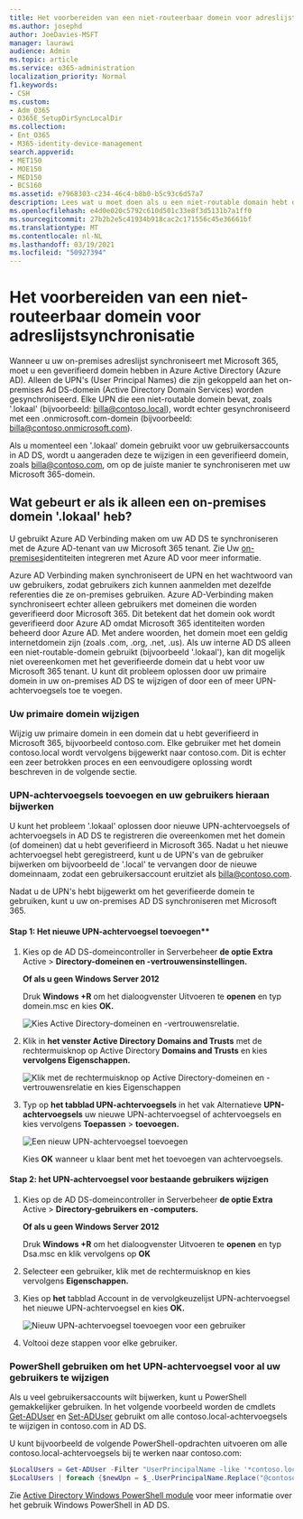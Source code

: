 ```yaml
---
title: Het voorbereiden van een niet-routeerbaar domein voor adreslijstsynchronisatie
ms.author: josephd
author: JoeDavies-MSFT
manager: laurawi
audience: Admin
ms.topic: article
ms.service: o365-administration
localization_priority: Normal
f1.keywords:
- CSH
ms.custom:
- Adm_O365
- O365E_SetupDirSyncLocalDir
ms.collection:
- Ent_O365
- M365-identity-device-management
search.appverid:
- MET150
- MOE150
- MED150
- BCS160
ms.assetid: e7968303-c234-46c4-b8b0-b5c93c6d57a7
description: Lees wat u moet doen als u een niet-routable domain hebt dat is gekoppeld aan uw on-premises gebruikersaccounts voordat u deze synchroniseert met uw Microsoft 365 tenant.
ms.openlocfilehash: e4d0e020c5792c610d501c33e8f3d5131b7a1ff0
ms.sourcegitcommit: 27b2b2e5c41934b918cac2c171556c45e36661bf
ms.translationtype: MT
ms.contentlocale: nl-NL
ms.lasthandoff: 03/19/2021
ms.locfileid: "50927394"
---
```

# <a name="prepare-a-non-routable-domain-for-directory-synchronization"></a>Het voorbereiden van een niet-routeerbaar domein voor adreslijstsynchronisatie

Wanneer u uw on-premises adreslijst synchroniseert met Microsoft 365, moet u een geverifieerd domein hebben in Azure Active Directory (Azure AD). Alleen de UPN's (User Principal Names) die zijn gekoppeld aan het on-premises Ad DS-domein (Active Directory Domain Services) worden gesynchroniseerd. Elke UPN die een niet-routable domein bevat, zoals '.lokaal' (bijvoorbeeld: billa@contoso.local), wordt echter gesynchroniseerd met een .onmicrosoft.com-domein (bijvoorbeeld: billa@contoso.onmicrosoft.com). 

Als u momenteel een '.lokaal' domein gebruikt voor uw gebruikersaccounts in AD DS, wordt u aangeraden deze te wijzigen in een geverifieerd domein, zoals billa@contoso.com, om op de juiste manier te synchroniseren met uw Microsoft 365-domein.
  
## <a name="what-if-i-only-have-a-local-on-premises-domain"></a>Wat gebeurt er als ik alleen een on-premises domein '.lokaal' heb?

U gebruikt Azure AD Verbinding maken om uw AD DS te synchroniseren met de Azure AD-tenant van uw Microsoft 365 tenant. Zie Uw [on-premises](/azure/architecture/reference-architectures/identity/azure-ad)identiteiten integreren met Azure AD voor meer informatie.
  
Azure AD Verbinding maken synchroniseert de UPN en het wachtwoord van uw gebruikers, zodat gebruikers zich kunnen aanmelden met dezelfde referenties die ze on-premises gebruiken. Azure AD-Verbinding maken synchroniseert echter alleen gebruikers met domeinen die worden geverifieerd door Microsoft 365. Dit betekent dat het domein ook wordt geverifieerd door Azure AD omdat Microsoft 365 identiteiten worden beheerd door Azure AD. Met andere woorden, het domein moet een geldig internetdomein zijn (zoals .com, .org, .net, .us). Als uw interne AD DS alleen een niet-routable-domein gebruikt (bijvoorbeeld '.lokaal'), kan dit mogelijk niet overeenkomen met het geverifieerde domein dat u hebt voor uw Microsoft 365 tenant. U kunt dit probleem oplossen door uw primaire domein in uw on-premises AD DS te wijzigen of door een of meer UPN-achtervoegsels toe te voegen.
  
### <a name="change-your-primary-domain"></a>Uw primaire domein wijzigen

Wijzig uw primaire domein in een domein dat u hebt geverifieerd in Microsoft 365, bijvoorbeeld contoso.com. Elke gebruiker met het domein contoso.local wordt vervolgens bijgewerkt naar contoso.com. Dit is echter een zeer betrokken proces en een eenvoudigere oplossing wordt beschreven in de volgende sectie.
  
### <a name="add-upn-suffixes-and-update-your-users-to-them"></a>UPN-achtervoegsels toevoegen en uw gebruikers hieraan bijwerken

U kunt het probleem '.lokaal' oplossen door nieuwe UPN-achtervoegsels of achtervoegsels in AD DS te registreren die overeenkomen met het domein (of domeinen) dat u hebt geverifieerd in Microsoft 365. Nadat u het nieuwe achtervoegsel hebt geregistreerd, kunt u de UPN's van de gebruiker bijwerken om bijvoorbeeld de '.local' te vervangen door de nieuwe domeinnaam, zodat een gebruikersaccount eruitziet als billa@contoso.com.
  
Nadat u de UPN's hebt bijgewerkt om het geverifieerde domein te gebruiken, kunt u uw on-premises AD DS synchroniseren met Microsoft 365.
  
#### <a name="step-1-add-the-new-upn-suffix"></a>Stap 1: Het nieuwe UPN-achtervoegsel toevoegen**
  
1. Kies op de AD DS-domeincontroller in Serverbeheer **de optie Extra** Active \> **Directory-domeinen en -vertrouwensinstellingen.**
    
    **Of als u geen Windows Server 2012**
    
    Druk **Windows +R** om het dialoogvenster Uitvoeren te **openen** en typ domein.msc en kies **OK.**
    
    ![Kies Active Directory-domeinen en -vertrouwensrelatie.](../media/46b6e007-9741-44af-8517-6f682e0ac974.png)
  
2. Klik in **het venster Active Directory Domains and Trusts** met de rechtermuisknop op Active Directory **Domains and Trusts** en kies **vervolgens Eigenschappen.**
    
    ![Klik met de rechtermuisknop op Active Directory-domeinen en -vertrouwensrelatie en kies Eigenschappen](../media/39d20812-ffb5-4ba9-8d7b-477377ac360d.png)
  
3. Typ op **het tabblad UPN-achtervoegsels** in het vak Alternatieve **UPN-achtervoegsels** uw nieuwe UPN-achtervoegsel of achtervoegsels en kies vervolgens **Toepassen** \> **toevoegen.**
    
    ![Een nieuw UPN-achtervoegsel toevoegen](../media/a4aaf919-7adf-469a-b93f-83ef284c0915.PNG)
  
    Kies **OK** wanneer u klaar bent met het toevoegen van achtervoegsels. 
    
 #### <a name="step-2-change-the-upn-suffix-for-existing-users"></a>Stap 2: het UPN-achtervoegsel voor bestaande gebruikers wijzigen
  
1. Kies op de AD DS-domeincontroller in Serverbeheer **de optie Extra** Active \> **Directory-gebruikers en -computers.**
    
    **Of als u geen Windows Server 2012**
    
    Druk **Windows +R** om het dialoogvenster Uitvoeren te **openen** en typ Dsa.msc en klik vervolgens op **OK**
    
2. Selecteer een gebruiker, klik met de rechtermuisknop en kies vervolgens **Eigenschappen.**
    
3. Kies op **het** tabblad Account in de vervolgkeuzelijst UPN-achtervoegsel het nieuwe UPN-achtervoegsel en kies **OK.**
    
    ![Nieuw UPN-achtervoegsel toevoegen voor een gebruiker](../media/54876751-49f0-48cc-b864-2623c4835563.png)
  
4. Voltooi deze stappen voor elke gebruiker.
    
   
### <a name="use-powershell-to-change-the-upn-suffix-for-all-of-your-users"></a>PowerShell gebruiken om het UPN-achtervoegsel voor al uw gebruikers te wijzigen

Als u veel gebruikersaccounts wilt bijwerken, kunt u PowerShell gemakkelijker gebruiken. In het volgende voorbeeld worden de cmdlets [Get-ADUser](/previous-versions/windows/it-pro/windows-server-2008-R2-and-2008/ee617241(v=technet.10)) en [Set-ADUser](/previous-versions/windows/it-pro/windows-server-2008-R2-and-2008/ee617215(v=technet.10)) gebruikt om alle contoso.local-achtervoegsels te wijzigen in contoso.com in AD DS. 

U kunt bijvoorbeeld de volgende PowerShell-opdrachten uitvoeren om alle contoso.local-achtervoegsels bij te werken naar contoso.com:
    
  ```powershell
  $LocalUsers = Get-ADUser -Filter "UserPrincipalName -like '*contoso.local'" -Properties userPrincipalName -ResultSetSize $null
  $LocalUsers | foreach {$newUpn = $_.UserPrincipalName.Replace("@contoso.local","@contoso.com"); $_ | Set-ADUser -UserPrincipalName $newUpn}
  ```

Zie [Active Directory Windows PowerShell module](/previous-versions/windows/it-pro/windows-server-2008-R2-and-2008/ee617195(v=technet.10)) voor meer informatie over het gebruik Windows PowerShell in AD DS.